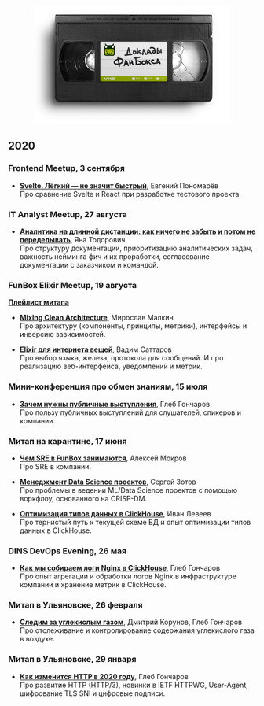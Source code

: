 <p align="center"><img src="logo@2x.png" width="400"></p>

## 2020

### Frontend Meetup, 3 сентября

- **[Svelte. Лёгкий — не значит быстрый](/meetups/2020-09-03-frontend-meetup/01-svelte/)**, Евгений Пономарёв<br>
  Про сравнение Svelte и React при разработке тестового проекта.

### IT Analyst Meetup, 27 августа

- **[Аналитика на длинной дистанции: как ничего не забыть и потом не переделывать](/meetups/2020-08-27-it-analyst/01-solution-analytics/)**, Яна Тодорович<br>
  Про структуру документации, приоритизацию аналитических задач, важность нейминга фич и их проработки, согласование документации с заказчиком и командой.


### FunBox Elixir Meetup, 19 августа

**[Плейлист митапа](https://www.youtube.com/playlist?list=PLJ7kxG-M2-mOWPfLPvFQlGYplSBq1BprZ)**

- **[Mixing Clean Architecture](/meetups/2020-08-19-elixir/01-mixing-clean-architecture/)**, Мирослав Малкин<br>
  Про архитектуру (компоненты, принципы, метрики), интерфейсы и инверсию зависимостей.

- **[Elixir для интернета вещей](/meetups/2020-08-19-elixir/02-internet-of-things/)**, Вадим Саттаров<br>
  Про выбор языка, железа, протокола для сообщений. И про реализацию веб-интерфейса, уведомлений и метрик.


### Мини-конференция про обмен знаниям, 15 июля

- **[Зачем нужны публичные выступления](/meetups/2020-07-15-knowledge-sharing/01-public-talks/)**, Глеб Гончаров<br>
  Про пользу публичных выступлений для слушателей, спикеров и компании.


### Митап на карантине, 17 июня

- **[Чем SRE в FunBox занимаются](/meetups/2020-06-17-quarantine/01-sre/)**, Алексей Мокров<br>
  Про SRE в компании. 

- **[Менеджмент Data Science проектов](/meetups/2020-06-17-quarantine/02-crisp-dm/)**, Сергей Зотов<br>
  Про проблемы в ведении ML/Data Science проектов с помощью воркфлоу, основанного на CRISP-DM.

- **[Оптимизация типов данных в ClickHouse](/meetups/2020-06-17-quarantine/03-clickhouse-data-types-optimization/)**, Иван Левеев<br>
  Про тернистый путь к текущей схеме БД и опыт оптимизации типов данных в ClickHouse.


### DINS DevOps Evening, 26 мая

- **[Как мы собираем логи Nginx в ClickHouse](/meetups/2020-05-26-dins-devops-evening/01-nginx-logging-with-clickhouse/)**, Глеб Гончаров<br>
  Про опыт агрегации и обработки логов Nginx в инфраструктуре компании и хранение метрик в ClickHouse.


### Митап в Ульяновске, 26 февраля

- **[Следим за углекислым газом](/meetups/2020-02-26-ulsk/01-co2/)**, Дмитрий Корунов, Глеб Гончаров<br>
  Про отслеживание и контролирование содержания углекислого газа в воздухе.


### Митап в Ульяновске, 29 января

- **[Как изменится HTTP в 2020 году](/meetups/2020-01-29-ulsk/01-http-2020/)**, Глеб Гончаров<br>
  Про развитие HTTP (HTTP/3), новинки в IETF HTTPWG, User-Agent, шифрование TLS SNI и цифровые подписи.
